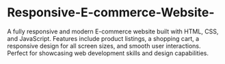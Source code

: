 # Responsive-E-commerce-Website-
A fully responsive and modern E-commerce website built with HTML, CSS, and JavaScript. Features include product listings, a shopping cart, a responsive design for all screen sizes, and smooth user interactions. Perfect for showcasing web development skills and design capabilities.
